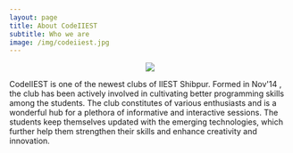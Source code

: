 ```yaml
---
layout: page
title: About CodeIIEST
subtitle: Who we are
image: /img/codeiiest.jpg
---
```


 
<div style="text-align:center" markdown="1">

![](https://qph.ec.quoracdn.net/main-qimg-44a4d3059230a6b5f374511233b37d71-c)

</div>


CodeIIEST is one of the newest clubs of IIEST Shibpur. Formed in Nov'14 , the club has been actively involved in cultivating better programming skills among the students. The club constitutes of various enthusiasts and is a wonderful hub for a plethora of informative and interactive sessions. The students keep themselves updated with the emerging technologies, which further help them strengthen their skills and enhance creativity and innovation.
